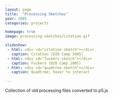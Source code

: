 ```yaml
---
layout: page
title:  "Processing Sketches"
year: 2005
categories: projects

homepage: true
image: processing-sketches/citation.gif

slideshow:
 - html: <div id="citation-sketch"></div>
   caption: Citation (DID Camp 2005)
 - html: <div id="fuckers-sketch"></div>
   caption: Fuckers (DID Camp 2005)
 - html: <div id="quadtree-sketch"></div>
   caption: Quadtree; hover to interact
 
---
```


Collection of old processing files converted to p5.js

<script src="../assets/images/processing-sketches/p5.min.js"></script>

<script src="../assets/images/processing-sketches/citation/sketch.js"></script>
<script src="../assets/images/processing-sketches/fuckers/sketch.js"></script>
<script src="../assets/images/processing-sketches/quadtree/sketch.js"></script>